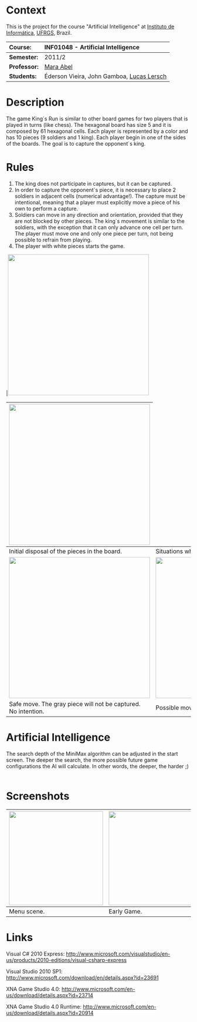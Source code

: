 # Context #

This is the project for the course "Artificial Intelligence" at [Instituto de Informática](http://www.inf.ufrgs.br/), [UFRGS](http://www.ufrgs.br/ufrgs/inicial), Brazil.

| **Course:** | INF01048 - Artificial Intelligence |
|:------------|:-----------------------------------|
| **Semester:** | 2011/2                             |
| **Professor:** | [Mara Abel](http://inf.ufrgs.br/index.php?option=com_content&view=article&id=98%3Amara-abel&catid=39%3Acorpo-docente&Itemid=81) |
| **Students:** | Éderson Vieira, John Gamboa, [Lucas Lersch](http://www.inf.ufrgs.br/~lslersch/) |

# Description #

The game King´s Run is similar to other board games for two players that is played in turns (like chess). The hexagonal board has size 5 and it is composed by 61 hexagonal cells. Each player is represented by a color and has 10 pieces (9 soldiers and 1 king). Each player begin in one of the sides of the boards. The goal is to capture the opponent´s king.

# Rules #
  1. The king does not participate in captures, but it can be captured.
  1. In order to capture the opponent´s piece, it is necessary to place 2 soldiers in adjacent cells (numerical advantage!). The capture must be intentional, meaning that a player must explicitly move a piece of his own to perform a capture.
  1. Soldiers can move in any direction and orientation, provided that they are not blocked by other pieces. The king´s movement is similar to the soldiers, with the exception that it can only advance one cell per turn. The player must move one and only one piece per turn, not being possible to refrain from playing.
  1. The player with white pieces starts the game.

|<img src='http://www.inf.ufrgs.br/~lslersch/lib/exe/fetch.php?media=kingsrun_4.png' height='384' width='384'><table><thead><th><img src='http://www.inf.ufrgs.br/~lslersch/lib/exe/fetch.php?media=kingsrun_5.png' height='384' width='384'> </th></thead><tbody>
<tr><td>Initial disposal of the pieces in the board.                                                                 </td><td>Situations where gray pieces could be captured.                                                               </td></tr>
<tr><td><img src='http://www.inf.ufrgs.br/~lslersch/lib/exe/fetch.php?media=kingsrun_6.png' height='384' width='384'></td><td><img src='http://www.inf.ufrgs.br/~lslersch/lib/exe/fetch.php?media=kingsrun_7.png' height='384' width='384'> </td></tr>
<tr><td>Safe move. The gray piece will not be captured. No intention.                                                </td><td>Possible moves for a piece.                                                                                   </td></tr></tbody></table>

<h1>Artificial Intelligence</h1>
The search depth of the MiniMax algorithm can be adjusted in the start screen. The deeper the search, the more possible future game configurations the AI will calculate. In other words, the deeper, the harder ;)<br>
<br>
<h1>Screenshots</h1>
<table><thead><th><img src='http://www.inf.ufrgs.br/~lslersch/lib/exe/fetch.php?media=kingsrun_1.png' height='256' width='256'></th><th><img src='http://www.inf.ufrgs.br/~lslersch/lib/exe/fetch.php?media=kingsrun_2.png' height='256' width='256'></th><th><img src='http://www.inf.ufrgs.br/~lslersch/lib/exe/fetch.php?media=kingsrun_3.png' height='256' width='256'></th></thead><tbody>
<tr><td>Menu scene.                                                                                                  </td><td>Early Game.                                                                                                  </td><td>Middle game.                                                                                                 </td></tr></tbody></table>

<h1>Links</h1>

Visual C# 2010 Express: <a href='http://www.microsoft.com/visualstudio/en-us/products/2010-editions/visual-csharp-express'>http://www.microsoft.com/visualstudio/en-us/products/2010-editions/visual-csharp-express</a>

Visual Studio 2010 SP1: <a href='http://www.microsoft.com/download/en/details.aspx?id=23691'>http://www.microsoft.com/download/en/details.aspx?id=23691</a>

XNA Game Studio 4.0: <a href='http://www.microsoft.com/en-us/download/details.aspx?id=23714'>http://www.microsoft.com/en-us/download/details.aspx?id=23714</a>

XNA Game Studio 4.0 Runtime: <a href='http://www.microsoft.com/en-us/download/details.aspx?id=20914'>http://www.microsoft.com/en-us/download/details.aspx?id=20914</a>